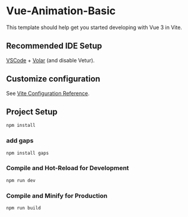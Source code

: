 # Vue-Animation-Basic

This template should help get you started developing with Vue 3 in Vite.

## Recommended IDE Setup

[VSCode](https://code.visualstudio.com/) + [Volar](https://marketplace.visualstudio.com/items?itemName=Vue.volar) (and disable Vetur).

## Customize configuration

See [Vite Configuration Reference](https://vite.dev/config/).

## Project Setup

```sh
npm install
```

### add gaps

```sh
npm install gaps
```
### Compile and Hot-Reload for Development

```sh
npm run dev
```

### Compile and Minify for Production

```sh
npm run build
```
